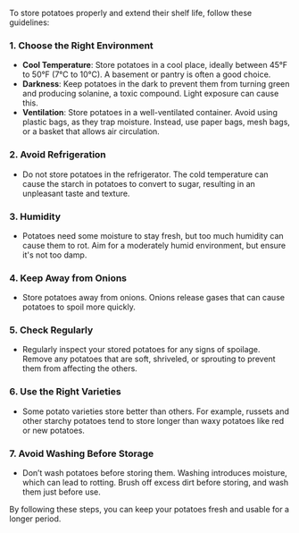 To store potatoes properly and extend their shelf life, follow these guidelines:

### 1. **Choose the Right Environment**
   - **Cool Temperature**: Store potatoes in a cool place, ideally between 45°F to 50°F (7°C to 10°C). A basement or pantry is often a good choice.
   - **Darkness**: Keep potatoes in the dark to prevent them from turning green and producing solanine, a toxic compound. Light exposure can cause this.
   - **Ventilation**: Store potatoes in a well-ventilated container. Avoid using plastic bags, as they trap moisture. Instead, use paper bags, mesh bags, or a basket that allows air circulation.

### 2. **Avoid Refrigeration**
   - Do not store potatoes in the refrigerator. The cold temperature can cause the starch in potatoes to convert to sugar, resulting in an unpleasant taste and texture.

### 3. **Humidity**
   - Potatoes need some moisture to stay fresh, but too much humidity can cause them to rot. Aim for a moderately humid environment, but ensure it's not too damp.

### 4. **Keep Away from Onions**
   - Store potatoes away from onions. Onions release gases that can cause potatoes to spoil more quickly.

### 5. **Check Regularly**
   - Regularly inspect your stored potatoes for any signs of spoilage. Remove any potatoes that are soft, shriveled, or sprouting to prevent them from affecting the others.

### 6. **Use the Right Varieties**
   - Some potato varieties store better than others. For example, russets and other starchy potatoes tend to store longer than waxy potatoes like red or new potatoes.

### 7. **Avoid Washing Before Storage**
   - Don’t wash potatoes before storing them. Washing introduces moisture, which can lead to rotting. Brush off excess dirt before storing, and wash them just before use.

By following these steps, you can keep your potatoes fresh and usable for a longer period.
